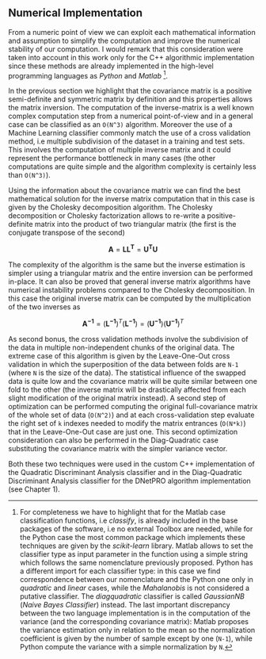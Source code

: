 ## Numerical Implementation

From a numeric point of view we can exploit each mathematical information and assumption to simplify the computation and improve the numerical stability of our computation.
I would remark that this consideration were taken into account in this work only for the C++ algorithmic implementation since these methods are already implemented in the high-level programming languages as *Python* and *Matlab* [^1].

In the previous section we highlight that the covariance matrix is a positive semi-definite and symmetric matrix by definition and this properties allows the matrix inversion.
The computation of the inverse-matrix is a well known complex computation step from a numerical point-of-view and in a general case can be classified as an `O(N^3)` algorithm.
Moreover the use of a Machine Learning classifier commonly match the use of a cross validation method, i.e multiple subdivision of the dataset in a training and test sets.
This involves the computation of multiple inverse matrix and it could represent the performance bottleneck in many cases (the other computations are quite simple and the algorithm complexity is certainly less than `O(N^3)`).

Using the information about the covariance matrix we can find the best mathematical solution for the inverse matrix computation that in this case is given by the Cholesky decomposition algorithm.
The Cholesky decomposition or Cholesky factorization allows to re-write a positive-definite matrix into the product of two triangular matrix (the first is the conjugate transpose of the second)

$$
\mathbf{A} = \mathbf{LL^T} = \mathbf{U^TU}
$$

The complexity of the algorithm is the same but the inverse estimation is simpler using a triangular matrix and the entire inversion can be performed in-place.
It can also be proved that general inverse matrix algorithms have numerical instability problems compared to the Cholesky decomposition.
In this case the original inverse matrix can be computed by the multiplication of the two inverses as

$$
\mathbf{A^{-1}} = (\mathbf{L^{-1}})^T(\mathbf{L^{-1}}) = (\mathbf{U^{-1}})(\mathbf{U^{-1}})^T
$$

As second bonus, the cross validation methods involve the subdivision of the data in multiple non-independent chunks of the original data.
The extreme case of this algorithm is given by the Leave-One-Out cross validation in which the superposition of the data between folds are `N-1` (where `N` is the size of the data).
The statistical influence of the swapped data is quite low and the covariance matrix will be quite similar between one fold to the other (the inverse matrix will be drastically affected from each slight modification of the original matrix instead).
A second step of optimization can be performed computing the original full-covariance matrix of the whole set of data (`O(N^2)`) and at each cross-validation step evaluate the right set of `k` indexes needed to modify the matrix entrances (`O(N*k)`) that in the Leave-One-Out case are just one.
This second optimization consideration can also be performed in the Diag-Quadratic case substituting the covariance matrix with the simpler variance vector.

Both these two techniques were used in the custom C++ implementation of the Quadratic Discriminant Analysis classifier and in the Diag-Quadratic Discriminant Analysis classifier for the DNetPRO algorithm implementation (see Chapter 1).



[^1]: For completeness we have to highlight that for the Matlab case classification functions, i.e *classify*, is already included in the base packages of the software, i.e no external Toolbox are needed, while for the Python case the most common package which implements these techniques are given by the *scikit-learn* library. Matlab allows to set the classifier type as input parameter in the function using a simple string which follows the same nomenclature previously proposed. Python has a different import for each classifier type: in this case we find correspondence between our nomenclature and the Python one only in *quadratic* and *linear* cases, while the *Mahalanobis* is not considered a putative classifier. The *diagquadratic* classifier is called *GaussianNB* (*Naive Bayes Classifier*) instead. The last important discrepancy between the two language implementation is in the computation of the variance (and the corresponding covariance matrix): Matlab proposes the variance estimation only in relation to the mean so the normalization coefficient is given by the number of sample except by one (`N-1`), while Python compute the variance with a simple normalization by `N`.
